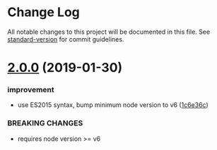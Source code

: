 # Change Log

All notable changes to this project will be documented in this file. See [standard-version](https://github.com/conventional-changelog/standard-version) for commit guidelines.

<a name="2.0.0"></a>
# [2.0.0](https://github.com/plasticrake/tplink-smarthome-crypto/compare/v1.0.0...v2.0.0) (2019-01-30)


### improvement

* use ES2015 syntax, bump minimum node version to v6 ([1c6e36c](https://github.com/plasticrake/tplink-smarthome-crypto/commit/1c6e36c))


### BREAKING CHANGES

* requires node version >= v6
